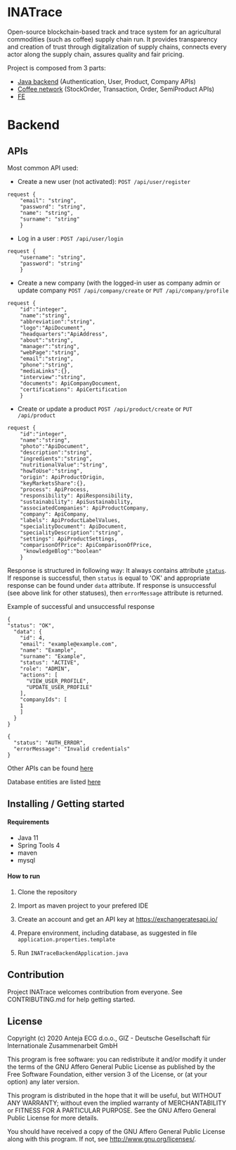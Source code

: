 # INATrace

Open-source blockchain-based track and trace system for an agricultural commodities (such as coffee) supply
chain run. It provides transparency and creation of trust through
digitalization of supply chains, connects every actor along the supply chain, assures quality and fair pricing.

Project is composed from 3 parts:

* [Java backend](https://github.com/INATrace/backend/tree/main) (Authentication, User, Product, Company APIs)
* [Coffee network](https://github.com/INATrace/coffee-network/tree/main) (StockOrder, Transaction, Order, SemiProduct APIs)
* [FE](https://github.com/INATrace/fe/tree/main)


# Backend

## APIs
Most common API used:

- Create a new user (not activated): 
`POST /api/user/register`

```
request {
	"email": "string",
	"password": "string",
	"name": "string",
	"surname": "string"
	}
```

- Log in a user :
`POST /api/user/login`

```
request {
	"username": "string",
	"password": "string"
	}
```
  
- Create a new company (with the logged-in user as company admin or update company 
`POST /api/company/create` or `PUT /api/company/profile`

```
request {
	"id":"integer",
	"name":"string",
	"abbreviation":"string",
	"logo":"ApiDocument",
	"headquarters":"ApiAddress",
	"about":"string",
	"manager":"string",
	"webPage":"string",
	"email":"string",
	"phone":"string",
	"mediaLinks":{},
	"interview":"string",
	"documents": ApiCompanyDocument,
	"certifications": ApiCertification
	}
```

- Create or update a product
`POST /api/product/create` or `PUT /api/product`

```
request {
	"id":"integer",
	"name":"string",
	"photo":"ApiDocument",
	"description":"string",
	"ingredients":"string",
	"nutritionalValue":"string",
	"howToUse":"string",
	"origin": ApiProductOrigin,
	"keyMarketsShare":{},
	"process": ApiProcess,
	"responsibility": ApiResponsibility,
	"sustainability": ApiSustainability,
	"associatedCompanies": ApiProductCompany,
	"company": ApiCompany,
	"labels": ApiProductLabelValues,
	"specialityDocument": ApiDocument,
	"specialityDescription":"string",
	"settings": ApiProductSettings,
	"comparisonOfPrice": ApiComparisonOfPrice,
	 "knowledgeBlog":"boolean"
	}
```

Response is structured in following way:
It always contains attribute [`status`](https://github.com/INATrace/backend/blob/main/src/main/java/com/abelium/INATrace/api/ApiStatus.java).
If response is successful, then `status` is equal to 'OK' and appropriate response can be found under `data` attribute.
If response is unsuccessful (see above link for other statuses), then `errorMessage` attribute is returned.

Example of successful and unsuccessful response
```
{
"status": "OK",
  "data": {
    "id": 4,
    "email": "example@example.com",
    "name": "Example",
    "surname": "Example",
    "status": "ACTIVE",
    "role": "ADMIN",
    "actions": [
      "VIEW_USER_PROFILE",
      "UPDATE_USER_PROFILE"
    ],
    "companyIds": [
	1
    ]
  }
}
```

```
{
  "status": "AUTH_ERROR",
  "errorMessage": "Invalid credentials"
}
```

Other APIs can be found [here](https://github.com/INATrace/backend/tree/main/src/main/java/com/abelium/INATrace/components)

Database entities are listed [here](https://github.com/INATrace/backend/tree/main/src/main/java/com/abelium/INATrace/db)

## Installing / Getting started

#### Requirements
* Java 11
* Spring Tools 4
* maven
* mysql

#### How to run
1. Clone the repository

2. Import as maven project to your prefered IDE

3. Create an account and get an API key at https://exchangeratesapi.io/

4. Prepare environment, including database, as suggested in file `application.properties.template`

5. Run `INATraceBackendApplication.java` 

## Contribution

Project INATrace welcomes contribution from everyone. See CONTRIBUTING.md for help getting started.

## License 

Copyright (c) 2020 Anteja ECG d.o.o., GIZ - Deutsche Gesellschaft für Internationale Zusammenarbeit GmbH

This program is free software: you can redistribute it and/or modify
it under the terms of the GNU Affero General Public License as published
by the Free Software Foundation, either version 3 of the License, or
(at your option) any later version.

This program is distributed in the hope that it will be useful,
but WITHOUT ANY WARRANTY; without even the implied warranty of
MERCHANTABILITY or FITNESS FOR A PARTICULAR PURPOSE.  See the
GNU Affero General Public License for more details.

You should have received a copy of the GNU Affero General Public License
along with this program.  If not, see <http://www.gnu.org/licenses/>.
